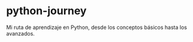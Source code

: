 # python-journey
Mi ruta de aprendizaje en Python, desde los conceptos básicos hasta los avanzados.
